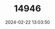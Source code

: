 ---
title: "14946"
category: "Scoteanax rueppellii"
draft: false
date: 2024-02-22 13:03:50
languages:
  English: ["Rüppell's Broad-nosed Bat", "Greater Broad-nosed Bat"]
---